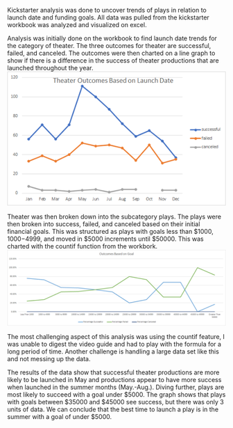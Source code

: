 Kickstarter analysis was done to uncover trends of plays in relation to launch date and funding goals. All data was pulled from the kickstarter workbook was analyzed and visualized on excel.

Analysis was initially done on the workbook to find launch date trends for the category of theater. The three outcomes for theater are successful, failed, and canceled. The outcomes were then charted on a line graph to show if there is a difference in the success of theater productions that are launched throughout the year. 
![Theater Outcomes vs Launch.](Theater_Outcomes_vs_Launch.png "This is a graph.")

Theater was then broken down into the subcategory plays. The plays were then broken into success, failed, and canceled based on their initial financial goals. This was structured as plays with goals less than $1000, $1000-$4999, and moved in $5000 increments until $50000. This was charted with the countif function from the workbork. ![Outcomes vs Goals.](Outcomes_vs_Goals.png "This is a graph.")

The most challenging aspect of this analysis was using the countif feature, I was unable to digest the video guide and had to play with the formula for a long period of time. Another challenge is handling a large data set like this and not messing up the data.

The results of the data show that successful theater productions are more likely to be launched in May and productions appear to have more success when launched in the summer months (May.-Aug.). Diving further, plays are most likely to succeed with a goal under $5000. The graph shows that plays with goals between $35000 and $45000 see success, but there was only 3 units of data. We can conclude that the best time to launch a play is in the summer with a goal of under $5000. 
